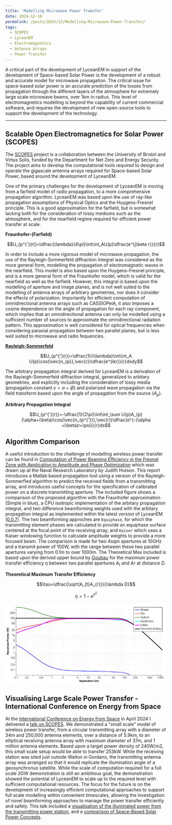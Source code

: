 ```yaml
---
title: 'Modelling Microwave Power Tramsfer'
date: 2024-12-16
permalink: /posts/2024/12/Modelling-Microwave-Power-Transfer/
tags:
  - SCOPES
  - LyceanEM
  - Electromagnetics
  - Antenna Arrays
  - Power Transfer
---
```


A critical part of the development of LyceanEM in support of the development of Space-based Solar Power is the development of a robust and accurate model for microwave propagation. The critical issue for space-based solar power is an accurate prediction of the losses from propagation through the different layers of the atmosphere for extremely large scale microwave beams, over 1km in radius. This level of electromagnetics modelling is beyond the capability of current commercial software, and requires the development of new open-source tools to support the development of the technology.

-------------

Scalable Open Electromagnetics for Solar Power (SCOPES)
------------------------------------------------------------

The [SCOPES](https://www.bristol.ac.uk/news/2023/june/space-solar-project.html) project is a collaboration between the University of Bristol and Virtus Solis, funded by the Department for Net Zero and Energy Security. The project aims to develop the computational tools required to design and operate the gigascale antenna arrays required for Space-based Solar Power, based around the development of LyceanEM.

One of the primary challenges for the development of LyceanEM is moving from a farfield model of radio propagation, to a more comprehensive propagation algorithm. LyceanEM was based upon the use of ray-like propagation assumptions of Physical Optics and the Huygens-Fresnel principle. This is a good approximation for the farfield, but is somewhat lacking both for the consideration of lossy mediums such as the atmosphere, and for the nearfield regime required for efficient power transfer at scale.

**Fraunhofer-(Farfield)**

$$U_{p^{'}(r)}=\dfrac{\lambda}{4\pi}\int\int_AU(p)\dfrac{e^{j\beta r}}{r}$$

In order to include a more rigorous model of microwave propagation, the use of the Rayleigh-Sommerfeld diffraction integral was considered as the more general form, modelling the propagation of electromagnetic waves in the nearfield. This model is also based upon the Huygens-Fresnel principle, and is a more general form of the Fraunhofer model, which is valid for the nearfield as well as the farfield. However, this integral is based upon the modelling of aperture and image planes, and is not well suited to the modelling of antenna arrays of arbitrary geometries, nor does it consider the effects of polarization. Importantly for efficient computation of omnidirectional antenna arrays such as CASSIOPeiA, it also imposes a cosine dependence on the angle of propagation for each ray component, which implies that an omnidirectional antenna can only be modelled using a sufficient number of sources to approximate the omnidirectional radiation pattern. This approximation is well considered for optical frequencies when considering paraxial propagation between two parallel planes, but is less well suited to microwave and radio fequencies.

**[Rayleigh-Sommerfeld](https://en.wikipedia.org/wiki/Fresnel_diffraction)**

$$U_{p^{'}(r)}=\dfrac{1}{i\lambda}\int\int_A U(p)\cos(\vec{n_{p}},\vec{r})\dfrac{e^{ikr}}{r}dxdy$$

The arbitrary propagation integral derived for LyceanEM is a derivation of the Rayleigh-Sommerfeld diffraction integral, generalized to arbitary geometries, and explicitly including the consideration of lossy media (propagation constant $\gamma=\alpha+i\beta$) and polarized wave propagation via the field transform based upon the angle of propagation from the source ($A_{p}$). 

**Arbitrary Propagation Integral**

$$U_{p^{'}(r)}=-\dfrac{1}{2\pi}\int\int_\sum U(p)A_{p}(\alpha+i\beta)\cos(\vec{n_{p^{'}}},\vec{r})\dfrac{e^{-(\alpha +i\beta)r+\psi}}{r}ds$$

Algorithm Comparison
----------------------
A useful introduction to the challenge of modelling wireless power transfer can be found in 
[Computation of Power Beaming Efficiency
in the Fresnel Zone with Application to
Amplitude and Phase Optimization](https://apps.dtic.mil/sti/trecms/pdf/AD1128170.pdf) which was drawn up at the Naval Research Laboratory by Judith Hutson. This report introduces a Matlab based propagation tool using a version of the Rayleigh-Sommerfled algorithm to predict the received fields from a transmitting array, and introduces useful concepts for the specification of calibrated power on a discrete transmitting aperture.  The included figure shows a comparison of the proposed algorithm with the Fraunhofer approximation (Simple in blue), a CPU isotropic implementation of the arbitary propagation integral, and two difference beamforming weights used with the arbitary propagation integral as implemented within the latest version of LyceanEM ([0.0.7](https://github.com/LyceanEM/LyceanEM-Python/releases/tag/0.0.7)). The two beamforming approches are `Equiphase`, for which the transmitting element phases are calculated to provide an equiphase surface centered at the focal point of the receiving array, and `Kaiser` which uses a Kaiser windowing function to calculate amplitude weights to provide a more focused beam. The comparison is made for two 4sqm apertures at 10GHz and a transmit power of 100W, with the range between these two parallel apertures varying from 0.1m to over 1000m. The Theoretical Max included is based upon the derived upper bound by [Goubau](https://www.tandfonline.com/doi/abs/10.1080/00222739.1970.11688767) for the maximum power transfer efficiency $\eta$ between two parallel apertures $A_{t}$ and $A{r}$ at distance $D$.

**Theoretical Maximum Transfer Efficiency**

$$\tau=\dfrac{\sqrt(A_{t}A_{r})}{\lambda D}$$

$$\eta=1-e^{\tau^{2}}$$

![Power Transfer Comparison for two 4sqm Aperture at 10GHz](/images/BeamformingComparison10GHz4t4sqm.png)



Visualising Large Scale Power Transfer - International Conference on Energy from Space
-------------------------------------

At the [International Conference on Energy from Space](https://www.aerosociety.com/events-calendar/international-conference-on-energy-from-space-2024/) in April 2024 I delivered a [talk on SCOPES](https://www.aerosociety.com/media/23649/efs-day-3-timothy-pelham.pdf). We demonstrated a "small scale" model of wireless power transfer, from a circular transmitting array with a diameter of 34m and 250,000 antenna elements, over a distance of 5.9km, to an elliptical receiving antenna array with maximum diameter of 37m, and 1 million antenna elements. Based upon a target power density of 240W/m2, this small scale setup would be able to transfer 253kW. While the receiving station was sited just outside Walton in Gordano, the transmitting antenna array was arranged so that it would replicate the illumination angle of a geosynchronus satellite. While the scale of computation required for a full scale 2GW demonstration is still an ambitious goal, the demonstration showed the potential of LyceanEM to scale up to the required level with sufficient computational resources. The focus for the future is on the development of increasingly efficient computational approaches to support full scale modelling within convenient timescales, allowing the investigation of novel beamforming approaches to manage the power transfer efficiently and safely. This talk included a [visualisation of the illuminated power from the transmitting power station](https://www.youtube.com/shorts/BHI4aCcsMMk), and a [comparison of Space-Based Solar Power Concepts](https://www.youtube.com/shorts/cKTon354SRI).